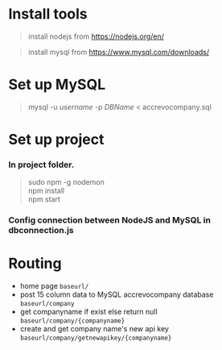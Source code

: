 # Install tools
> install nodejs from https://nodejs.org/en/

> install mysql from https://www.mysql.com/downloads/

# Set up MySQL
> mysql -u   _username_  -p   _DBName_  < accrevocompany.sql

# Set up project
### In project folder.
> sudo npm -g nodemon <br>
npm install <br>
npm start
### Config connection between NodeJS and MySQL in dbconnection.js
# Routing
- home page
` baseurl/ `
- post 15 column data to MySQL accrevocompany database ` baseurl/company `                                      
- get companyname if exist else return null ` baseurl/company/{companyname} `             
- create and get company name's new api key ` baseurl/company/getnewapikey/{companyname} `

